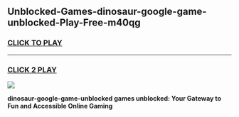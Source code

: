 
## Unblocked-Games-dinosaur-google-game-unblocked-Play-Free-m40qg
<h3>
<a href="https://premium76.site?title=dinosaur-google-game-unblocked&ref=18A">CLICK TO PLAY</a></h3>
<hr>

<h3>
<a href="https://premium76.site?title=dinosaur-google-game-unblocked&ref=18A">CLICK 2 PLAY</a>
  
</h3>

<a href="https://premium76.site?title=dinosaur-google-game-unblocked&ref=18A"><img src="https://clearcache.store/games.png"></a>


**dinosaur-google-game-unblocked games unblocked: Your Gateway to Fun and Accessible Online Gaming**
